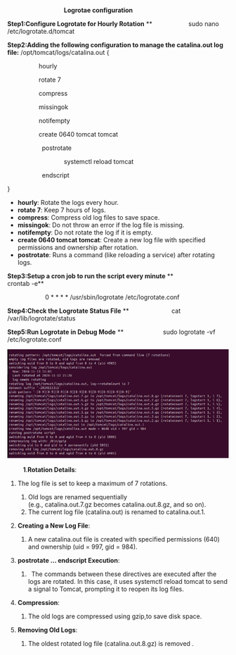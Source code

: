﻿`                  `**Logrotae configuration**

**Step1:Configure Logrotate for Hourly Rotation**
**
`           `sudo nano /etc/logrotate.d/tomcat


**Step2:Adding the following configuration to manage the catalina.out log file:**                                           	/opt/tomcat/logs/catalina.out { 

`          `hourly 

`          `rotate 7 

`          `compress 

`          `missingok 

`          `notifempty 

`          `create 0640 tomcat tomcat 

`           `postrotate 

`                  `systemctl reload tomcat 

`           `endscript 

}


- **hourly**: Rotate the logs every hour.
- **rotate 7**: Keep 7 hours of logs.
- **compress**: Compress old log files to save space.
- **missingok**: Do not throw an error if the log file is missing.
- **notifempty**: Do not rotate the log if it is empty.
- **create 0640 tomcat tomcat**: Create a new log file with specified permissions and ownership after rotation.
- **postrotate**: Runs a command (like reloading a service) after rotating logs.


**Step3:Setup a cron job to run the script every minute**
**
`           `crontab -e**           

`            `0 \* \* \* \* /usr/sbin/logrotate /etc/logrotate.conf

**Step4:Check the Logrotate Status File**
**
`             `cat /var/lib/logrotate/status



**Step5:Run Logrotate in Debug Mode**
**
`            `sudo logrotate -vf /etc/logrotate.conf








![](Aspose.Words.04154e10-0c1b-420b-b7c5-dcbc127f5004.001.png)

`     `**1**.**Rotation Details**:

1. The log file is set to keep a maximum of 7 rotations. 
   1. Old logs are renamed sequentially (e.g., catalina.out.7.gz becomes catalina.out.8.gz, and so on).
   1. The current log file (catalina.out) is renamed to catalina.out.1.

1. **Creating a New Log File**:
   1. A new catalina.out file is created with specified permissions (640) and ownership (uid = 997, gid = 984).

1. **postrotate ... endscript Execution**:
   1. ` `The commands between these directives are executed after the logs are rotated. In this case, it uses systemctl reload tomcat to send a signal to Tomcat, prompting it to reopen its log files.


1. **Compression**:
   1. The old logs are compressed using gzip,to save disk space.

1. **Removing Old Logs**:
   1. The oldest rotated log file (catalina.out.8.gz) is removed .












